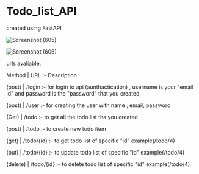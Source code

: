 # Todo_list_API
created using FastAPI


![Screenshot (605)](https://user-images.githubusercontent.com/92995145/193022094-ffa68c62-77f0-4cae-825f-f8cace9ed2b0.png)




![Screenshot (606)](https://user-images.githubusercontent.com/92995145/193022140-3657a1b8-1f39-40e3-884b-f978a19786dc.png)



urls avaliable:

Method    | URL  :-  Description

(post)    | /login :- for login to api (aunthactication) , username is your "email id"  and password is the "password" that you created

(post)    | /user :- for creating the user with name , email, password

(Get)     | /todo :-  to get all the todo list tha you created

(post)    | /todo :-  to create new todo item

(get)     | /todo/{id} :-  to get todo list of specific "id" example(/todo/4)

(put)     | /todo/{id} :-  to update todo list of specific "id" example(/todo/4)

(delete)  | /todo/{id} :-  to delete  todo list of specific "id" example(/todo/4)
